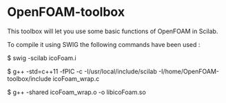 # OpenFOAM-toolbox
This toolbox will let you use some basic functions of OpenFOAM in Scilab.

To compile it using SWIG the following commands have been used :

$ swig -scilab icoFoam.i

$ g++ -std=c++11 -fPIC -c -I/usr/local/include/scilab  -I/home/OpenFOAM-toolbox/include icoFoam_wrap.c

$ g++ -shared icoFoam_wrap.o -o libicoFoam.so



